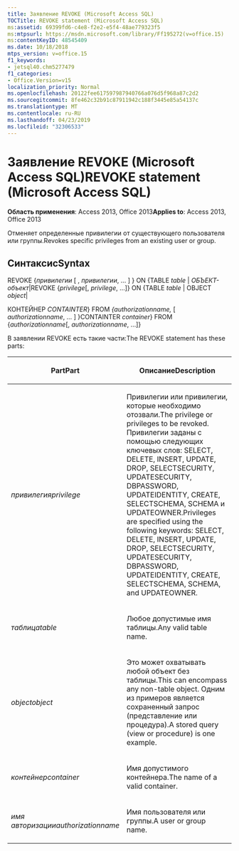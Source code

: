 ```yaml
---
title: Заявление REVOKE (Microsoft Access SQL)
TOCTitle: REVOKE statement (Microsoft Access SQL)
ms:assetid: 69399fd6-c4e8-f2e2-e5f4-48ae779323f5
ms:mtpsurl: https://msdn.microsoft.com/library/Ff195272(v=office.15)
ms:contentKeyID: 48545409
ms.date: 10/18/2018
mtps_version: v=office.15
f1_keywords:
- jetsql40.chm5277479
f1_categories:
- Office.Version=v15
localization_priority: Normal
ms.openlocfilehash: 20122fee617597987940766a076d5f968a87c2d2
ms.sourcegitcommit: 8fe462c32b91c87911942c188f3445e85a54137c
ms.translationtype: MT
ms.contentlocale: ru-RU
ms.lasthandoff: 04/23/2019
ms.locfileid: "32306533"
---
```

# <a name="revoke-statement-microsoft-access-sql"></a><span data-ttu-id="cbbe2-102">Заявление REVOKE (Microsoft Access SQL)</span><span class="sxs-lookup"><span data-stu-id="cbbe2-102">REVOKE statement (Microsoft Access SQL)</span></span>

<span data-ttu-id="cbbe2-103">**Область применения**: Access 2013, Office 2013</span><span class="sxs-lookup"><span data-stu-id="cbbe2-103">**Applies to**: Access 2013, Office 2013</span></span>

<span data-ttu-id="cbbe2-104">Отменяет определенные привилегии от существующего пользователя или группы.</span><span class="sxs-lookup"><span data-stu-id="cbbe2-104">Revokes specific privileges from an existing user or group.</span></span>

## <a name="syntax"></a><span data-ttu-id="cbbe2-105">Синтаксис</span><span class="sxs-lookup"><span data-stu-id="cbbe2-105">Syntax</span></span>

<span data-ttu-id="cbbe2-106">REVOKE {*привилегии* \[ , *привилегии*, ... \] } ON {TABLE *table* | *ОБЪЕКТ-объект*|</span><span class="sxs-lookup"><span data-stu-id="cbbe2-106">REVOKE {*privilege*\[, *privilege*, …\]} ON {TABLE *table* | OBJECT *object*|</span></span>

<span data-ttu-id="cbbe2-107">КОНТЕЙНЕР *CONTAINTER*} FROM *{authorizationname,* \[ *authorizationname*, ... \] }</span><span class="sxs-lookup"><span data-stu-id="cbbe2-107">CONTAINTER *container*} FROM {*authorizationname*\[, *authorizationname*, …\]}</span></span>

<span data-ttu-id="cbbe2-108">В заявлении REVOKE есть такие части:</span><span class="sxs-lookup"><span data-stu-id="cbbe2-108">The REVOKE statement has these parts:</span></span>

<table>
<colgroup>
<col style="width: 50%" />
<col style="width: 50%" />
</colgroup>
<thead>
<tr class="header">
<th><p><span data-ttu-id="cbbe2-109">Part</span><span class="sxs-lookup"><span data-stu-id="cbbe2-109">Part</span></span></p></th>
<th><p><span data-ttu-id="cbbe2-110">Описание</span><span class="sxs-lookup"><span data-stu-id="cbbe2-110">Description</span></span></p></th>
</tr>
</thead>
<tbody>
<tr class="odd">
<td><p><span data-ttu-id="cbbe2-111"><em>привилегия</em></span><span class="sxs-lookup"><span data-stu-id="cbbe2-111"><em>privilege</em></span></span></p></td>
<td><p><span data-ttu-id="cbbe2-112">Привилегии или привилегии, которые необходимо отозвали.</span><span class="sxs-lookup"><span data-stu-id="cbbe2-112">The privilege or privileges to be revoked.</span></span> <span data-ttu-id="cbbe2-113">Привилегии заданы с помощью следующих ключевых слов: SELECT, DELETE, INSERT, UPDATE, DROP, SELECTSECURITY, UPDATESECURITY, DBPASSWORD, UPDATEIDENTITY, CREATE, SELECTSCHEMA, SCHEMA и UPDATEOWNER.</span><span class="sxs-lookup"><span data-stu-id="cbbe2-113">Privileges are specified using the following keywords: SELECT, DELETE, INSERT, UPDATE, DROP, SELECTSECURITY, UPDATESECURITY, DBPASSWORD, UPDATEIDENTITY, CREATE, SELECTSCHEMA, SCHEMA, and UPDATEOWNER.</span></span></p></td>
</tr>
<tr class="even">
<td><p><span data-ttu-id="cbbe2-114"><em>таблица</em></span><span class="sxs-lookup"><span data-stu-id="cbbe2-114"><em>table</em></span></span></p></td>
<td><p><span data-ttu-id="cbbe2-115">Любое допустимые имя таблицы.</span><span class="sxs-lookup"><span data-stu-id="cbbe2-115">Any valid table name.</span></span></p></td>
</tr>
<tr class="odd">
<td><p><span data-ttu-id="cbbe2-116"><em>object</em></span><span class="sxs-lookup"><span data-stu-id="cbbe2-116"><em>object</em></span></span></p></td>
<td><p><span data-ttu-id="cbbe2-117">Это может охватывать любой объект без таблицы.</span><span class="sxs-lookup"><span data-stu-id="cbbe2-117">This can encompass any non-table object.</span></span> <span data-ttu-id="cbbe2-118">Одним из примеров является сохраненный запрос (представление или процедура).</span><span class="sxs-lookup"><span data-stu-id="cbbe2-118">A stored query (view or procedure) is one example.</span></span></p></td>
</tr>
<tr class="even">
<td><p><span data-ttu-id="cbbe2-119"><em>контейнер</em></span><span class="sxs-lookup"><span data-stu-id="cbbe2-119"><em>container</em></span></span></p></td>
<td><p><span data-ttu-id="cbbe2-120">Имя допустимого контейнера.</span><span class="sxs-lookup"><span data-stu-id="cbbe2-120">The name of a valid container.</span></span></p></td>
</tr>
<tr class="odd">
<td><p><span data-ttu-id="cbbe2-121"><em>имя авторизации</em></span><span class="sxs-lookup"><span data-stu-id="cbbe2-121"><em>authorizationname</em></span></span></p></td>
<td><p><span data-ttu-id="cbbe2-122">Имя пользователя или группы.</span><span class="sxs-lookup"><span data-stu-id="cbbe2-122">A user or group name.</span></span></p></td>
</tr>
</tbody>
</table>

